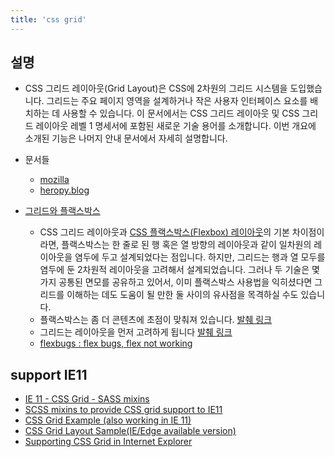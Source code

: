 ```yaml
---
title: 'css grid'
---
```


## 설명

-   CSS 그리드 레이아웃(Grid Layout)은 CSS에 2차원의 그리드 시스템을 도입했습니다. 그리드는 주요 페이지 영역을 설계하거나 작은 사용자 인터페이스 요소를 배치하는 데 사용할 수 있습니다. 이 문서에서는 CSS 그리드 레이아웃 및 CSS 그리드 레이아웃 레벨 1 명세서에 포함된 새로운 기술 용어를 소개합니다. 이번 개요에 소개된 기능은 나머지 안내 문서에서 자세히 설명합니다.
-   문서들

    -   [mozilla](https://developer.mozilla.org/ko/docs/Web/CSS/CSS_Grid_Layout/Basic_concepts_of_grid_layout)
    -   [heropy.blog](https://heropy.blog/2019/08/17/css-grid/)

-   [그리드와 플랙스박스](https://developer.mozilla.org/ko/docs/Web/CSS/CSS_Grid_Layout/Relationship_of_grid_layout)
    -   CSS 그리드 레이아웃과 [CSS 플랙스박스(Flexbox) 레이아웃](https://developer.mozilla.org/ko/docs/Web/CSS/CSS_Flexible_Box_Layout/Flexbox%EC%9D%98_%EA%B8%B0%EB%B3%B8_%EA%B0%9C%EB%85%90)의 기본 차이점이라면, 플랙스박스는 한 줄로 된 행 혹은 열 방향의 레이아웃과 같이 일차원의 레이아웃을 염두에 두고 설계되었다는 점입니다. 하지만, 그리드는 행과 열 모두를 염두에 둔 2차원적 레이아웃을 고려해서 설계되었습니다. 그러나 두 기술은 몇 가지 공통된 면모를 공유하고 있어서, 이미 플랙스박스 사용법을 익히셨다면 그리드를 이해하는 데도 도움이 될 만한 둘 사이의 유사점을 목격하실 수도 있습니다.
    -   플랙스박스는 좀 더 콘텐츠에 초점이 맞춰져 있습니다. [발췌 링크](https://developer.mozilla.org/ko/docs/Web/CSS/CSS_Grid_Layout/Relationship_of_grid_layout)
    -   그리드는 레이아웃을 먼저 고려하게 됩니다 [발췌 링크](https://developer.mozilla.org/ko/docs/Web/CSS/CSS_Grid_Layout/Relationship_of_grid_layout)
    -   [flexbugs : flex bugs, flex not working](https://github.com/philipwalton/flexbugs)

## support IE11

-   [IE 11 - CSS Grid - SASS mixins](https://gist.github.com/jpblancoder/5e10509bd65da13ad5130bf96c474e6b)
-   [SCSS mixins to provide CSS grid support to IE11](https://gist.github.com/jamesgfc/8a96dc960bc34a48eb02a5bbe559f641)
-   [CSS Grid Example (also working in IE 11)](https://codepen.io/lampi84/pen/MoMOPd)
-   [CSS Grid Layout Sample(IE/Edge available version)](https://codepen.io/t_morinaga/pen/RVVKLN)
-   [Supporting CSS Grid in Internet Explorer](https://medium.com/@elad/supporting-css-grid-in-internet-explorer-b38669e75d66)

